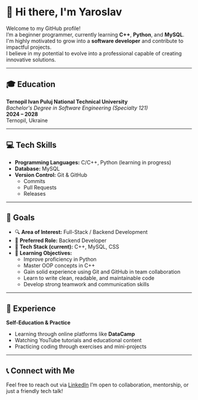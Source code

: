 # 👋 Hi there, I'm Yaroslav

Welcome to my GitHub profile!  
I’m a beginner programmer, currently learning **C++**, **Python**, and **MySQL**.  
I'm highly motivated to grow into a **software developer** and contribute to impactful projects.  
I believe in my potential to evolve into a professional capable of creating innovative solutions.

---

## 🎓 Education

**Ternopil Ivan Puluj National Technical University**  
*Bachelor's Degree in Software Engineering (Specialty 121)*  
**2024 – 2028**  
Ternopil, Ukraine

---

## 💻 Tech Skills

- **Programming Languages:** C/C++, Python (learning in progress)  
- **Database:** MySQL  
- **Version Control:** Git & GitHub  
  - Commits  
  - Pull Requests  
  - Releases  

---

## 🎯 Goals

- 🔍 **Area of Interest:** Full-Stack / Backend Development  
- 💼 **Preferred Role:** Backend Developer  
- 🧰 **Tech Stack (current):** C++, MySQL, CSS  
- 🚀 **Learning Objectives:**
  - Improve proficiency in Python  
  - Master OOP concepts in C++  
  - Gain solid experience using Git and GitHub in team collaboration  
  - Learn to write clean, readable, and maintainable code  
  - Develop strong teamwork and communication skills  

---

## 🧠 Experience

**Self-Education & Practice**  
- Learning through online platforms like **DataCamp**  
- Watching YouTube tutorials and educational content  
- Practicing coding through exercises and mini-projects

---

## 📞 Connect with Me

Feel free to reach out via [LinkedIn]([https://www.linkedin.com/in/yevhenii-poiaskov-7345b8364/](https://www.linkedin.com/in/yaroslav-hrytsyna-a1a647368/))  
I’m open to collaboration, mentorship, or just a friendly tech talk!
